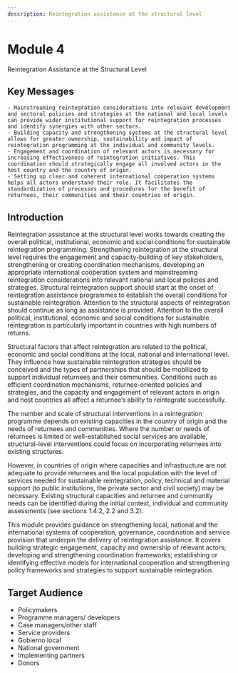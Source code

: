 ```yaml
---
description: Reintegration assistance at the structural level
---
```


# Module 4 
Reintegration Assistance at the Structural Level



## Key Messages

```tip
- Mainstreaming reintegration considerations into relevant development and sectoral policies and strategies at the national and local levels can provide wider institutional support for reintegration processes and identify synergies with other sectors.
- Building capacity and strengthening systems at the structural level allows for greater ownership, sustainability and impact of reintegration programming at the individual and community levels.
- Engagement and coordination of relevant actors is necessary for increasing effectiveness of reintegration initiatives. This coordination should strategically engage all involved actors in the host country and the country of origin.
- Setting up clear and coherent international cooperation systems helps all actors understand their role. It facilitates the standardization of processes and procedures for the benefit of returnees, their communities and their countries of origin.
```

## Introduction
Reintegration assistance at the structural level works towards creating the overall political, institutional, economic and social conditions for sustainable reintegration programming. Strengthening reintegration at the structural level requires the engagement and capacity-building of key stakeholders, strengthening or creating coordination mechanisms, developing an appropriate international cooperation system and mainstreaming reintegration considerations into relevant national and local policies and strategies. Structural reintegration support should start at the onset of reintegration assistance programmes to establish the overall conditions for sustainable reintegration. Attention to the structural aspects of reintegration should continue as long as assistance is provided. Attention to the overall political, institutional, economic and social conditions for sustainable reintegration is particularly important in countries with high numbers of returns.

Structural factors that affect reintegration are related to the political, economic and social conditions at the local, national and international level. They influence how sustainable reintegration strategies should be conceived and the types of partnerships that should be mobilized to support individual returnees and their communities. Conditions such as efficient coordination mechanisms, returnee-oriented policies and strategies, and the capacity and engagement of relevant actors in origin and host countries all affect a returnee’s ability to reintegrate successfully.

The number and scale of structural interventions in a reintegration programme depends on existing capacities in the country of origin and the needs of returnees and communities. Where the number or needs of returnees is limited or well-established social services are available, structural-level interventions could focus on incorporating returnees into existing structures.

However, in countries of origin where capacities and infrastructure are not adequate to provide returnees and the local population with the level of services needed for sustainable reintegration, policy, technical and material support (to public institutions, the private sector and civil society) may be necessary. Existing structural capacities and returnee and community needs can be identified during the initial context, individual and community assessments (see sections 1.4.2, 2.2 and 3.2).

This module provides guidance on strengthening local, national and the international systems of cooperation, governance, coordination and service provision that underpin the delivery of reintegration assistance. It covers building strategic engagement, capacity and ownership of relevant actors; developing and strengthening coordination frameworks; establishing or identifying effective models for international cooperation and strengthening policy frameworks and strategies to support sustainable reintegration.

## Target Audience
- Policymakers
- Programme managers/ developers
- Case managers/other staff
- Service providers
- Gobierno local
- National government
- Implementing partners
- Donors